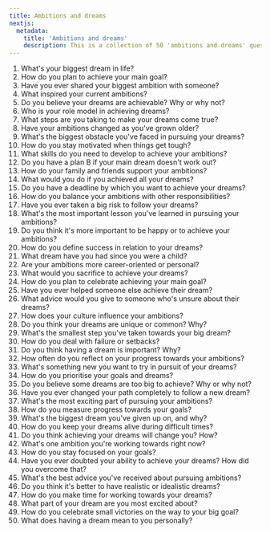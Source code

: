 ```yaml
---
title: Ambitions and dreams
nextjs:
  metadata:
    title: 'Ambitions and dreams'
    description: This is a collection of 50 'ambitions and dreams' questions, focusing on learning English in Australia.
---
```


1. What's your biggest dream in life?
2. How do you plan to achieve your main goal?
3. Have you ever shared your biggest ambition with someone?
4. What inspired your current ambitions?
5. Do you believe your dreams are achievable? Why or why not?
6. Who is your role model in achieving dreams?
7. What steps are you taking to make your dreams come true?
8. Have your ambitions changed as you've grown older?
9. What's the biggest obstacle you've faced in pursuing your dreams?
10. How do you stay motivated when things get tough?
11. What skills do you need to develop to achieve your ambitions?
12. Do you have a plan B if your main dream doesn't work out?
13. How do your family and friends support your ambitions?
14. What would you do if you achieved all your dreams?
15. Do you have a deadline by which you want to achieve your dreams?
16. How do you balance your ambitions with other responsibilities?
17. Have you ever taken a big risk to follow your dreams?
18. What's the most important lesson you've learned in pursuing your ambitions?
19. Do you think it's more important to be happy or to achieve your ambitions?
20. How do you define success in relation to your dreams?
21. What dream have you had since you were a child?
22. Are your ambitions more career-oriented or personal?
23. What would you sacrifice to achieve your dreams?
24. How do you plan to celebrate achieving your main goal?
25. Have you ever helped someone else achieve their dream?
26. What advice would you give to someone who's unsure about their dreams?
27. How does your culture influence your ambitions?
28. Do you think your dreams are unique or common? Why?
29. What's the smallest step you've taken towards your big dream?
30. How do you deal with failure or setbacks?
31. Do you think having a dream is important? Why?
32. How often do you reflect on your progress towards your ambitions?
33. What's something new you want to try in pursuit of your dreams?
34. How do you prioritise your goals and dreams?
35. Do you believe some dreams are too big to achieve? Why or why not?
36. Have you ever changed your path completely to follow a new dream?
37. What's the most exciting part of pursuing your ambitions?
38. How do you measure progress towards your goals?
39. What's the biggest dream you've given up on, and why?
40. How do you keep your dreams alive during difficult times?
41. Do you think achieving your dreams will change you? How?
42. What's one ambition you're working towards right now?
43. How do you stay focused on your goals?
44. Have you ever doubted your ability to achieve your dreams? How did you overcome that?
45. What's the best advice you've received about pursuing ambitions?
46. Do you think it's better to have realistic or idealistic dreams?
47. How do you make time for working towards your dreams?
48. What part of your dream are you most excited about?
49. How do you celebrate small victories on the way to your big goal?
50. What does having a dream mean to you personally?
